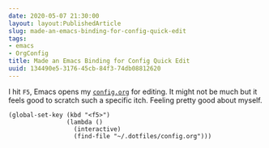 ```yaml
---
date: 2020-05-07 21:30:00
layout: layout:PublishedArticle
slug: made-an-emacs-binding-for-config-quick-edit
tags:
- emacs
- OrgConfig
title: Made an Emacs Binding for Config Quick Edit
uuid: 134490e5-3176-45cb-84f3-74db08812620
---
```


I hit `F5`, Emacs opens my
[`config.org`](/post/2020/04/from-dotfiles-to-org-file) for editing. It
might not be much but it feels good to scratch such a specific itch.
Feeling pretty good about myself.

``` elisp
(global-set-key (kbd "<f5>")
                (lambda ()
                  (interactive)
                  (find-file "~/.dotfiles/config.org")))
```